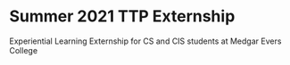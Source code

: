 # Summer 2021 TTP Externship
Experiential Learning Externship for CS and CIS students at Medgar Evers College
